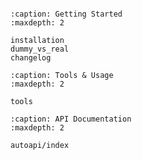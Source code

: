 ```{include} ../README.md

```

```{toctree}
:caption: Getting Started
:maxdepth: 2

installation
dummy_vs_real
changelog
```

```{toctree}
:caption: Tools & Usage
:maxdepth: 2

tools
```

```{toctree}
:caption: API Documentation
:maxdepth: 2

autoapi/index
```
